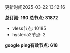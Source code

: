 更新时间2025-03-22 13:12:16

**总订阅: 160**
**总节点: 31872**
- vless节点: 10185
- hysteria2节点: 2

**google ping有效节点: 618**
